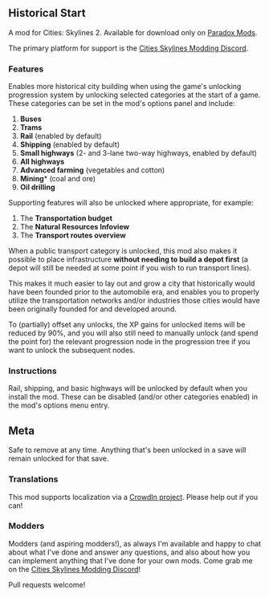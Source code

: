 ## Historical Start
A mod for Cities: Skylines 2.  Available for download only on [Paradox Mods](https://mods.paradoxplaza.com/mods/74535/Windows).

The primary platform for support is the [Cities Skylines Modding Discord](https://discord.gg/HTav7ARPs2).

### Features
Enables more historical city building when using the game's unlocking progression system by unlocking selected categories at the start of a game.  These categories can be set in the mod's options panel and include:
1. **Buses**
1. **Trams**
1. **Rail** (enabled by default)
1. **Shipping** (enabled by default)
1. **Small highways** (2- and 3-lane two-way highways, enabled by default)
1. **All highways**
1. **Advanced farming** (vegetables and cotton)
1. **Mining*** (coal and ore)
1. **Oil drilling**

Supporting features will also be unlocked where appropriate, for example:
1. The **Transportation budget**
1. The **Natural Resources Infoview**
1. The **Transport routes overview**

When a public transport category is unlocked, this mod also makes it possible to place infrastructure **without needing to build a depot first** (a depot will still be needed at some point if you wish to run transport lines).

This makes it much easier to lay out and grow a city that historically would have been founded prior to the automobile era, and enables you to properly utilize the transportation networks and/or industries those cities would have been originally founded for and developed around.

To (partially) offset any unlocks, the XP gains for unlocked items will be reduced by 90%, and you will also still need to manually unlock (and spend the point for) the relevant progression node in the progression tree if you want to unlock the subsequent nodes.		

### Instructions
Rail, shipping, and basic highways will be unlocked by default when you install the mod.  These can be disabled (and/or other categories enabled) in the mod's options menu entry.

## Meta
Safe to remove at any time.  Anything that's been unlocked in a save will remain unlocked for that save.

### Translations
This mod supports localization via a [CrowdIn project](https://crowdin.com/project/historical-start-cs2).  Please help out if you can!

### Modders
Modders (and aspiring modders!), as always I'm available and happy to chat about what I've done and answer any questions, and also about how you can implement anything that I've done for your own mods.  Come grab me on the [Cities Skylines Modding Discord](https://discord.gg/HTav7ARPs2)!

Pull requests welcome!